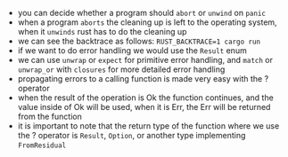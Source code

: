 -  you can decide whether a program should `abort` or `unwind` on `panic`
-  when a program `aborts` the cleaning up is left to the operating system, when it `unwinds` rust has to do the cleaning up
-  we can see the backtrace as follows: `RUST_BACKTRACE=1 cargo run`
-  if we want to do error handling we would use the `Result` enum
-  we can use `unwrap` or `expect` for primitive error handling, and `match` or `unwrap_or` with `closures` for more detailed error handling
-  propagating errors to a calling function is made very easy with the ? operator
-  when the result of the operation is Ok the function continues, and the value inside of Ok will be used, when it is Err, the Err will be returned from the function
-  it is important to note that the return type of the function where we use the ? operator is `Result`, `Option`, or another type implementing `FromResidual`
